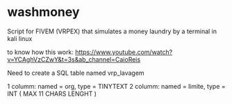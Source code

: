 # washmoney
Script for FIVEM (VRPEX) that simulates a money laundry by a terminal in kali linux

to know how this work: https://www.youtube.com/watch?v=YCAghVzCZwY&t=3s&ab_channel=CaioReis

Need to create a SQL table named vrp_lavagem

1 columm: named = org, type = TINYTEXT
2 columm: named = limite, type = INT ( MAX 11 CHARS LENGHT )
